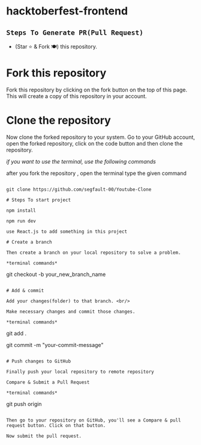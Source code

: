 # hacktoberfest-frontend




##  `Steps To Generate PR(Pull Request)`

- (Star ⭐ & Fork 🍽️) this repository.



# Fork this repository

Fork this repository by clicking on the fork button on the top of this page. This will create a copy of this repository in your account.

# Clone the repository

Now clone the forked repository to your system. Go to your GitHub account, open the forked repository, click on the code button and then clone the repository.

*if you want to use the terminal, use the following commands*

after you fork the repository , open the terminal type the given command

```

git clone https://github.com/segfault-00/Youtube-Clone

# Steps To start project

npm install 

npm run dev

use React.js to add something in this project

# Create a branch

Then create a branch on your local repository to solve a problem.

*terminal commands*

```

git checkout -b your_new_branch_name

```

# Add & commit

Add your changes(folder) to that branch. <br/>

Make necessary changes and commit those changes. 

*terminal commands*

```

git add .

git commit -m "your-commit-message"

```

# Push changes to GitHub

Finally push your local repository to remote repository

Compare & Submit a Pull Request

*terminal commands*

```

git push origin <branch-name>

```

Then go to your repository on GitHub, you'll see a Compare & pull request button. Click on that button.

Now submit the pull request.
